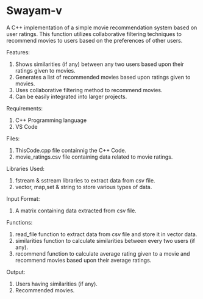 # Swayam-v
 A C++ implementation of a simple movie recommendation system based on user ratings. This function utilizes collaborative filtering techniques to recommend movies to users based on the preferences of other users.

 Features: 
 
 1. Shows similarities (if any) between any two users based upon their ratings given to movies.
 2. Generates a list of recommended movies based upon ratings given to movies.
 3. Uses collaborative filtering method to recommend movies.
 4. Can be easily integrated into larger projects.

Requirements: 
1. C++ Programming language
2. VS Code

Files: 
1. ThisCode.cpp file containnig the C++ Code.
2. movie_ratings.csv file containing data related to movie ratings.

Libraries Used:  
1. fstream & sstream libraries to extract data from csv file.
2. vector, map,set & string to store various types of data.

Input Format:
1. A matrix containing data extracted from csv file.

Functions: 
1. read_file function to extract data from csv file and store it in vector data.
2. similarities function to calculate similarities between every two users (if any).
3. recommend function to calculate average rating given to a movie and recommend movies based upon their average ratings.

Output:
1. Users having similarities (if any).
2. Recommended movies. 
   

      
